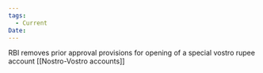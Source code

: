 ```yaml
---
tags:
  - Current
Date:
---
```

RBI removes prior approval provisions for opening of a special vostro rupee account
[[Nostro-Vostro accounts]]